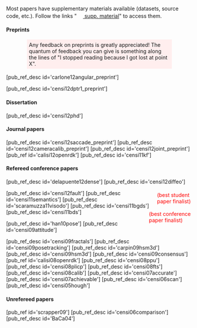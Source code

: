 
Most papers have supplementary materials available (datasets, source code, etc.).
Follow the links "<a href="#"><img style='border:0; margin-bottom:-6px; height: 17px'  src='/media/web.gif'/> supp. material</a>" to access them.

#### Preprints
<p style='background-color: #fee; margin-left: 4em; margin-right: 4em; padding: 0.4em'> Any feedback on preprints is greatly appreciated! The quantum of feedback you can give is something along the lines of "I stopped reading because I got lost at point X".
</p>

[pub_ref_desc id='carlone12angular_preprint']

[pub_ref_desc id='censi12dptr1_preprint']


#### Dissertation

[pub_ref_desc id='censi12phd']

#### Journal papers


[pub_ref_desc id='censi12saccade_preprint']
[pub_ref_desc id='censi12cameracalib_preprint']
[pub_ref_desc id='censi12joint_preprint']
[pub_ref id='calisi12openrdk']
[pub_ref_desc id='censi11kf']


#### Refereed conference papers 

[pub_ref_desc id='delapuente12dense']
[pub_ref_desc id='censi12diffeo'] 

<div style='float:right; color: red; padding: 5px'> (best student <br/> paper finalist)</div>
[pub_ref_desc id='censi12fault']
[pub_ref_desc id='censi11semantics']
[pub_ref_desc id='scaramuzza11visodo']
[pub_ref_desc id='censi11bgds']


<div style='float:right; color: red; padding: 5px'> (best conference <br/> paper finalist) </div>
[pub_ref_desc id='censi11bds']

  
[pub_ref_desc id='han10pose']
[pub_ref_desc id='censi09attitude']


[pub_ref_desc id='censi09fractals']
[pub_ref_desc id='censi09posetracking']
[pub_ref_desc id='carpin09hsm3d']
[pub_ref_desc id='censi09hsm3d']
[pub_ref_desc id='censi09consensus']
[pub_ref      id='calisi08openrdk']
[pub_ref_desc id='censi08ppu']
[pub_ref_desc id='censi08plicp']
[pub_ref_desc id='censi08fts']
[pub_ref_desc id='censi08calib'] 
[pub_ref_desc id='censi07accurate']
[pub_ref_desc id='censi07achievable']
[pub_ref_desc id='censi06scan']
[pub_ref_desc id='censi05hough']


#### Unrefereed papers 

[pub_ref      id='scrapper09']
[pub_ref_desc id='censi06comparison']
[pub_ref_desc id='BaCa04']